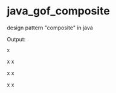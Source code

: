 # java_gof_composite
design pattern "composite" in java

Output:

    x
  
   x x
  
  x   x
 
 x     x
